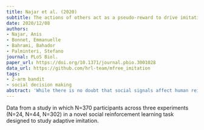 ```yaml
---
title: Najar et al. (2020)
subtitle: The actions of others act as a pseudo-reward to drive imitation in the context of social reinforcement learning
date: 2020/12/08
authors:
- Najar, Anis
- Bonnet, Emmanuelle
- Bahrami, Bahador
- Palminteri, Stefano
journal: PLoS Biol.
paper_url: https://doi.org/10.1371/journal.pbio.3001028
data_url: https://github.com/hrl-team/mfree_imitation
tags:
- 2-arm bandit
- social decision making
abstract: 'While there is no doubt that social signals affect human reinforcement learning, there is still no consensus about how this process is computationally implemented. To address this issue, we compared three psychologically plausible hypotheses about the algorithmic implementation of imitation in reinforcement learning. The first hypothesis, decision biasing (DB), postulates that imitation consists in transiently biasing the learners action selection without affecting their value function. According to the second hypothesis, model-based imitation (MB), the learner infers the demonstrators value function through inverse reinforcement learning and uses it to bias action selection. Finally, according to the third hypothesis, value shaping (VS), the demonstrators actions directly affect the learners value function. We tested these three hypotheses in 2 experiments (N = 24 and N = 44) featuring a new variant of a social reinforcement learning task. We show through model comparison and model simulation that VS provides the best explanation of learners behavior. Results replicated in a third independent experiment featuring a larger cohort and a different design (N = 302). In our experiments, we also manipulated the quality of the demonstrators choices and found that learners were able to adapt their imitation rate, so that only skilled demonstrators were imitated. We proposed and tested an efficient meta-learning process to account for this effect, where imitation is regulated by the agreement between the learner and the demonstrator. In sum, our findings provide new insights and perspectives on the computational mechanisms underlying adaptive imitation in human reinforcement learning.'
---
```


Data from a study in which N=370 participants across three experiments (N=24, N=44, N=302) in a novel social reinforcement learning task designed to study adaptive imitation.
